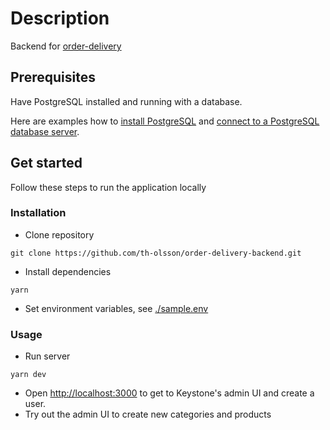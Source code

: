# Description
Backend for [order-delivery](https://github.com/th-olsson/order-delivery)

## Prerequisites
Have PostgreSQL installed and running with a database.

Here are examples how to [install PostgreSQL](https://www.postgresqltutorial.com/install-postgresql/) and [connect to a PostgreSQL database server](https://www.postgresqltutorial.com/connect-to-postgresql-database/).

## Get started
Follow these steps to run the application locally

### Installation
- Clone repository
```
git clone https://github.com/th-olsson/order-delivery-backend.git
```

- Install dependencies
```
yarn
```
- Set environment variables, see [./sample.env](./sample.env)
### Usage
- Run server
```
yarn dev
```
- Open [http://localhost:3000](http://localhost:3000) to get to Keystone's admin UI and create a user.
- Try out the admin UI to create new categories and products

